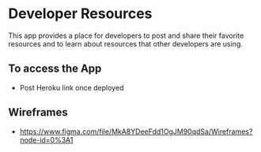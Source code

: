 # Developer Resources
This app provides a place for developers to post and share their favorite resources and to learn about resources that other developers are using. 

## To access the App
  * Post Heroku link once deployed
  
## Wireframes
  * https://www.figma.com/file/MkA8YDeeFdd1OgJM90qdSa/Wireframes?node-id=0%3A1
  

